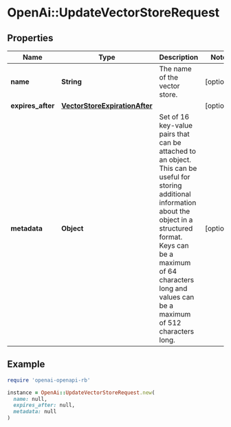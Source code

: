 # OpenAi::UpdateVectorStoreRequest

## Properties

| Name | Type | Description | Notes |
| ---- | ---- | ----------- | ----- |
| **name** | **String** | The name of the vector store. | [optional] |
| **expires_after** | [**VectorStoreExpirationAfter**](VectorStoreExpirationAfter.md) |  | [optional] |
| **metadata** | **Object** | Set of 16 key-value pairs that can be attached to an object. This can be useful for storing additional information about the object in a structured format. Keys can be a maximum of 64 characters long and values can be a maximum of 512 characters long.  | [optional] |

## Example

```ruby
require 'openai-openapi-rb'

instance = OpenAi::UpdateVectorStoreRequest.new(
  name: null,
  expires_after: null,
  metadata: null
)
```

